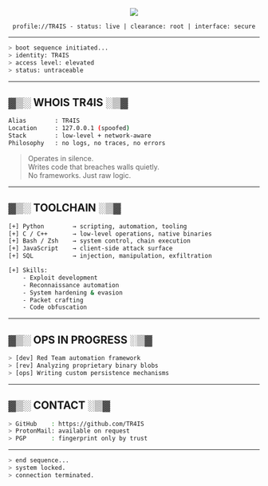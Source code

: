 <p align="center">
  <img src="https://readme-typing-svg.demolab.com?font=Fira+Code&size=22&pause=1000&color=00FF00&center=true&vCenter=true&width=435&lines=TR4IS+%3A%3A+root+access+granted;Execute+in+silence;Trace+not+found;>_">
</p>

<p align="center"><code>profile://TR4IS - status: live | clearance: root | interface: secure</code></p>

---

```bash
> boot sequence initiated...
> identity: TR4IS
> access level: elevated
> status: untraceable
```

---

## ▓▒░ WHOIS TR4IS ░▒▓

```bash
Alias        : TR4IS
Location     : 127.0.0.1 (spoofed)
Stack        : low-level + network-aware
Philosophy   : no logs, no traces, no errors
```

> Operates in silence.  
> Writes code that breaches walls quietly.  
> No frameworks. Just raw logic.

---

## ▓▒░ TOOLCHAIN ░▒▓

```bash
[+] Python        → scripting, automation, tooling
[+] C / C++       → low-level operations, native binaries
[+] Bash / Zsh    → system control, chain execution
[+] JavaScript    → client-side attack surface
[+] SQL           → injection, manipulation, exfiltration
```

```bash
[+] Skills:
    - Exploit development
    - Reconnaissance automation
    - System hardening & evasion
    - Packet crafting
    - Code obfuscation
```

---

## ▓▒░ OPS IN PROGRESS ░▒▓

```bash
> [dev] Red Team automation framework
> [rev] Analyzing proprietary binary blobs
> [ops] Writing custom persistence mechanisms
```

---

## ▓▒░ CONTACT ░▒▓

```bash
> GitHub    : https://github.com/TR4IS
> ProtonMail: available on request
> PGP       : fingerprint only by trust
```

---

```bash
> end sequence...
> system locked.
> connection terminated.
```
